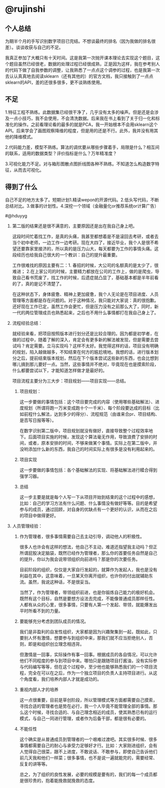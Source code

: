 # @rujinshi

## 个人总结

为期半个月的手写识别数字项目已完结。不想谈最终的排名（因为我做的排名很差）。谈谈收获与自己的不足。 

 我真正参加了大概只有十天时间。这是我第一次抛开课本理论去实现这个题目，这个题目虽然已经很老，数据的处理过程已经很成熟，正是因为这样，我在参考别人的代码下做了自我参数的调整，让我熟悉了一点点这个调参的过程，也是我第一次去认认真真地去阅读sklearn（还有其他的）的官方文档，我只接触到了一点点sklearn的API，差的还很多很多，更不谈熟练使用。

## 不足

 1.特征工程不熟练。此数据集已经很干净了，几乎没有太多的噪声。但是还是会涉及一点小技巧，我不会使用，不会清洗数据。后来我在书上看到了关于归一化和标准化的操作。之前看理论看的最多的就是PCA，我一开始根本不会用sklearn这个API。后来学会了画图观察降维的程度，但是用的还是不行。此外，我并没有用其他的降维模式。

  2.代码能力差，模型不熟练。算法的调优要从哪些步骤着手，局限是什么？相互间的联系，适用的数据类型？评价指标是什么？万年精准度？

 3.可视化能力不足。对与箱形图散点图折线图各种不熟练。不知道怎么构造数字特征，从而去可视化。

## 得到了什么

自己不足的地方太多了。短期计划1.精读wepon的开源代码。2.低头写代码，不断总结对比。3.做事的计划性。4.深挖一个领域（金融量化or推荐系统or计算广告）



#@hduyyg

1. 第二版的结果还是很不满意的，主要原因还是出在我自己身上吧。

   这段时间忙着找工作，是真的头痛，我甚至都想着是不是滚回去考研，或者去当个初中老师，一边工作一边考研。现在大四了，接近毕业，我个人是很不希望还要靠家里接济的，所以真的是压力山大，每天都要为工作的事情头痛。这段经历也给我自己很大的一个教训：自己的提升最重要。

   工作很难找的原因主要有二：1. 春招的时候，大公司的名额真的是太少了，很难进； 2.在上家公司的时候，主要精力都放在公司的工作上，做的是爬虫，导致自己看书荒废了，找工作的时候，后遗症就凸显了，基础基本都是半年前看的了，真的是记不清楚了。

   在这种状态下，身体疲惫、精神上更加疲惫，我个人无论是在项目进度、人员管理等方面都是存在问题的。对于这种情况，我只能对大家说：真的很抱歉。还好现在工作已定，虽然工作会更忙，但是压力没有之前那么大了，同时，新一代的两位管理成员也熟悉起来，之后也不用什么事情都打在我自己身上了。

2. 流程经验总结：

   就经验来看，把项目按照版本进行划分还是比较合理的。因为都是初学者，在做的过程中，随着了解的深入，肯定会有更多新的解法被发现，但是需要去尝试吗？肯定需要。立马实现吗？这样不太好。我觉得这样的话，项目没有明确的规划，陷入越做越多，不知结束在何方的尴尬境地。我想的话，进行版本划分之后，提前结束版本规划，然后在下个版本尝试这些新的东西，也会比想到哪儿搞到那儿要好一点。当然，这些事情并不绝对，毕竟现在也是摸索阶段，什么都要尝试以下，才能知道怎样做才是最好的。

   项目流程主要分为三大步：项目规划——项目实现——总结。

   1. 项目规划：

      这一步要做的事情包括：这个项目要完成的内容（使用哪些基础解法）、进度规划（所谓将跑一万米变成跑十个一千米）、每个阶段要达成的目标（比如前程什么解法，达到多少的得分）、流程规范（由谁来合pr、项目结构、是否写日报等等）。

      在数字识别第二版中，项目规划就没有做好，直接导致整个过程效率地下。后面项目实施的时候，发现这个算法毫无作用，导致浪费了安排的时间，或者，原本安排的时间，不够来做某个事情。实际上在第二版中，并没哟添加什么新的东西，我自己的时间实际上有很多是没有利用起来的。

   2. 项目实现

      这一步要做的事情包括：各个基础解法的实现、将基础解法进行糅合得到强学习器。

   3. 总结

      这一步主要是就是每个人写一下从项目开始到结束的这个过程中的感想，比如：自己的学习方法有什么问题、什么事情没有做好等等。目的是希望参与的成员，通过回顾，对自身的优缺点有一个更好的认识，从而在之后的项目中做得更好。

3. 人员管理经验：

   1. 作为管理者，很多事情需要自己去主动引导，调动他人的积极性。

      很多人也许会有这样的想法，他自己不主动，难道还指望我主动吗？但正所谓屁股决定脑袋，既然已经作为管理者，那么你的首要任务自然是自己的提升，你以为我会说带领组织向前进吗？那是你的次要任务。

      目前阶段的组织，仅仅是大家自行发起的，就算作为发起人，我也是没有利益在其中，这意味着，一旦某天你离开组织，也许你的付出就辅助东流。虽然，我说这种话，不是很妥当。

      当然了，作为管理者，带领组织前进，也是你锻炼自己能力的极好机会。既然有这个目标，自然是要想方设法去完成，不能像普通成员那样任性。人都有从众的心里，很多事情，只要有人第一个发起、带领，就能爆发出平时所看不到的力量。

   2. 要能够充分考虑到团队成员的情况。

      我们是非盈利的自发性组织，大家都是因为兴趣聚集到一起，既如此，只要别人怀有激情，想要参与到组织中来，那我们就不应当拒绝别人，否则，即是和组织创立理念相违背。

      但激情是一回事，实际操作有事一回事。根据成员的各自情况，可以允许他们不同程度的参与到项目中来。哪怕只是跟随项目打酱油，没有实际参与代码编写等等，但在这个过程中，至少他也能够熟悉我们的一个项目流程，完全在可以在之后，作为一个独立项目的负责人主持项目进行。从这个角度看，我们培养内部人才就是成功的。

   3. 重视内部人才的培养

      这一点很重要，目前是草创阶段，所以管理模式等方面都需要自己摸索，寻找合适的管理者也是势在必行，我一个人毕竟不能管理全部的事情。那么这个时候，寻找合适的、与自己理念相近的成员，使其熟悉已有的运行模式，与自己一同进行管理，或者作为后备干部，都是很有必要的。

   4. 不能任性

      这个确实是从普通成员到管理者的一个艰难过渡吧。其实很多时候、很多事情都需要自己的耐心与承受力足够好才行。比如：大家刚进组织，会有人觉得自己很菜，跟不上进度，不敢说话、不敢参与，即使自己告诉他们前几天我和他们一样菜；很多事情，也不是说一遍就能完的，需要经常、反复的讲等等。

      总之，为了组织的良性发展，必要的规模是要有的，我们的每一个成员都是很珍贵的，抱着能挽救就挽救的态度。